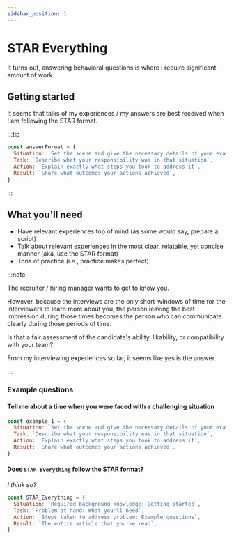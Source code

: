 ```yaml
---
sidebar_position: 1
---
```



# STAR Everything

It turns out, answering behavioral questions is where I require significant amount of work.

## Getting started

It seems that talks of my experiences / my answers are best received when I am following the STAR format.

:::tip

  ```js
  const answerFormat = {
    Situation: `Set the scene and give the necessary details of your example`,
    Task: `Describe what your responsibility was in that situation`,
    Action: `Explain exactly what steps you took to address it`,
    Result: `Share what outcomes your actions achieved`,
  }
```
<!-- <button onClick={() => alert('button clicked!')}>Click me!</button> -->

<!-- <button onClick={() => alert('button clicked!')}>Click me!</button> -->

:::

## What you'll need

- Have relevant experiences top of mind (as some would say, prepare a script)
- Talk about relevant experiences in the most clear, relatable, yet concise manner (aka, use the STAR format)
- Tons of practice (i.e., practice makes perfect)

:::note

The recruiter / hiring manager wants to get to know you.

However, because the interviews are the only short-windows of time for the interviewers to learn more about you, the person leaving the best impression during those times becomes the person who can communicate clearly during those periods of time. 

Is that a fair assessment of the candidate's ability, likability, or compatibility with your team?

From my interviewing experiences so far, it seems like yes is the answer.

<!-- My opinion? No one ever asked. -->

<!-- <button onClick={() => alert('button clicked!')}>Click me!</button> -->

<!-- <button onClick={() => alert('button clicked!')}>Click me!</button> -->

:::

### Example questions

#### Tell me about a time when you were faced with a challenging situation

```js
const example_1 = {
  Situation: `Set the scene and give the necessary details of your example`,
  Task: `Describe what your responsibility was in that situation`,
  Action: `Explain exactly what steps you took to address it`,
  Result: `Share what outcomes your actions achieved`,
}
```


#### Does `STAR Everything` follow the STAR format?

_I think so?_

```js
const STAR_Everything = {
  Situation: `Required background knowledge: Getting started`,
  Task: `Problem at hand: What you'll need`,
  Action: `Steps taken to address problem: Example questions`,
  Result: `The entire article that you've read`,
}
```